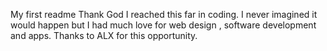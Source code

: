 My first readme
Thank God I reached this far in coding. I never imagined it would happen but I had much love for web design , software development and apps. Thanks to ALX for this opportunity.
